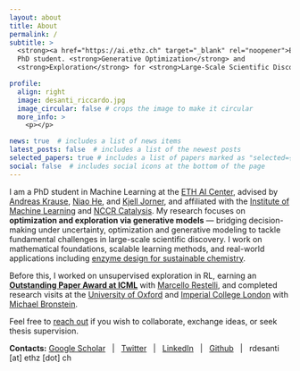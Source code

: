 ```yaml
---
layout: about
title: About
permalink: /
subtitle: >
  <strong><a href="https://ai.ethz.ch" target="_blank" rel="noopener">ETH AI Center</a></strong>
  PhD student. <strong>Generative Optimization</strong> and
  <strong>Exploration</strong> for <strong>Large-Scale Scientific Discovery</strong>.

profile:
  align: right
  image: desanti_riccardo.jpg
  image_circular: false # crops the image to make it circular
  more_info: >
    <p></p>

news: true  # includes a list of news items
latest_posts: false  # includes a list of the newest posts
selected_papers: true # includes a list of papers marked as "selected={true}"
social: false  # includes social icons at the bottom of the page
---
```


I am a PhD student in Machine Learning at the [ETH AI Center](https://ai.ethz.ch), advised by [Andreas Krause](https://las.inf.ethz.ch), [Niao He](https://odi.inf.ethz.ch), and [Kjell Jorner](https://dcl.ethz.ch), and affiliated with the [Institute of Machine Learning](https://ml.inf.ethz.ch) and [NCCR Catalysis](https://www.nccr-catalysis.ch). My research focuses on **optimization and exploration via generative models** — bridging decision-making under uncertainty, optimization and generative modeling to tackle fundamental challenges in large-scale scientific discovery. I work on mathematical foundations, scalable learning methods, and real-world applications including [enzyme design for sustainable chemistry](https://www.nccr-catalysis.ch/research/approach/).

Before this, I worked on unsupervised exploration in RL, earning an **[Outstanding Paper Award at ICML](https://icml.cc/virtual/2022/oral/16290)** with [Marcello Restelli](https://scholar.google.com/citations?user=xdgxRiEAAAAJ&hl=en), and completed research visits at the [University of Oxford](https://www.ox.ac.uk) and [Imperial College London](https://www.imperial.ac.uk) with [Michael Bronstein](https://www.cs.ox.ac.uk/people/michael.bronstein/).

<!-- 
## research interests
I work on mathematical foundations, scalable learning methods, and real-world applications including [molecules and enzyme design for sustainable chemistry](https://www.nccr-catalysis.ch/research/approach/). To this end, my work typically draws on the following areas:

- Decision Making Under Uncertainty (Reinforcement/Active Learning, Bayesian Optimization, Bandits)
- Generative Modeling (Diffusion and Flow Matching models)
- Optimization (Convex, Submodular, on Probability Spaces)
- Stochastic Optimal Control
-->

Feel free to [reach out](mailto:rdesanti@ethz.ch) if you wish to collaborate, exchange ideas, or seek thesis supervision.

**Contacts:** [Google Scholar](https://scholar.google.com/citations?user=K7qyOj0AAAAJ&hl=en) &nbsp; \| &nbsp; [Twitter](https://twitter.com/desariky) &nbsp; \| &nbsp; [LinkedIn](https://www.linkedin.com/in/riccardo-de-santi-426139135/) &nbsp; \| &nbsp; [Github](https://github.com/riccardodesanti) &nbsp; \| &nbsp; rdesanti [at] ethz [dot] ch